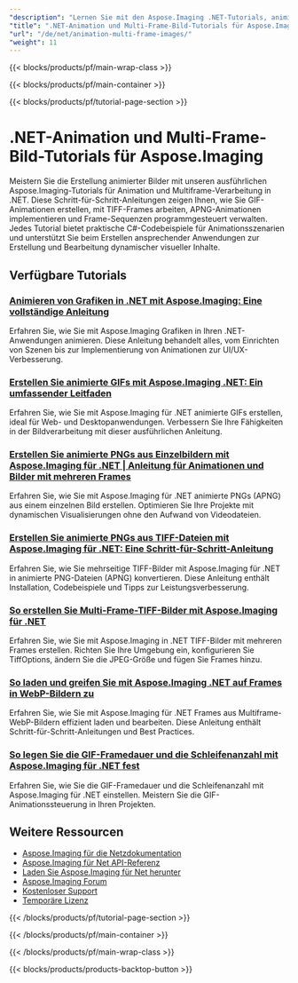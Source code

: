```yaml
---
"description": "Lernen Sie mit den Aspose.Imaging .NET-Tutorials, animierte Bilder, GIF-Animationen und Multiframe-Formate zu erstellen und zu bearbeiten."
"title": ".NET-Animation und Multi-Frame-Bild-Tutorials für Aspose.Imaging"
"url": "/de/net/animation-multi-frame-images/"
"weight": 11
---
```


{{< blocks/products/pf/main-wrap-class >}}

{{< blocks/products/pf/main-container >}}

{{< blocks/products/pf/tutorial-page-section >}}
# .NET-Animation und Multi-Frame-Bild-Tutorials für Aspose.Imaging

Meistern Sie die Erstellung animierter Bilder mit unseren ausführlichen Aspose.Imaging-Tutorials für Animation und Multiframe-Verarbeitung in .NET. Diese Schritt-für-Schritt-Anleitungen zeigen Ihnen, wie Sie GIF-Animationen erstellen, mit TIFF-Frames arbeiten, APNG-Animationen implementieren und Frame-Sequenzen programmgesteuert verwalten. Jedes Tutorial bietet praktische C#-Codebeispiele für Animationsszenarien und unterstützt Sie beim Erstellen ansprechender Anwendungen zur Erstellung und Bearbeitung dynamischer visueller Inhalte.

## Verfügbare Tutorials

### [Animieren von Grafiken in .NET mit Aspose.Imaging: Eine vollständige Anleitung](./animate-graphics-net-aspose-imaging-guide/)
Erfahren Sie, wie Sie mit Aspose.Imaging Grafiken in Ihren .NET-Anwendungen animieren. Diese Anleitung behandelt alles, vom Einrichten von Szenen bis zur Implementierung von Animationen zur UI/UX-Verbesserung.

### [Erstellen Sie animierte GIFs mit Aspose.Imaging .NET: Ein umfassender Leitfaden](./create-animated-gifs-aspose-imaging-net/)
Erfahren Sie, wie Sie mit Aspose.Imaging für .NET animierte GIFs erstellen, ideal für Web- und Desktopanwendungen. Verbessern Sie Ihre Fähigkeiten in der Bildverarbeitung mit dieser ausführlichen Anleitung.

### [Erstellen Sie animierte PNGs aus Einzelbildern mit Aspose.Imaging für .NET | Anleitung für Animationen und Bilder mit mehreren Frames](./create-animated-png-aspose-imaging-net/)
Erfahren Sie, wie Sie mit Aspose.Imaging für .NET animierte PNGs (APNG) aus einem einzelnen Bild erstellen. Optimieren Sie Ihre Projekte mit dynamischen Visualisierungen ohne den Aufwand von Videodateien.

### [Erstellen Sie animierte PNGs aus TIFF-Dateien mit Aspose.Imaging für .NET: Eine Schritt-für-Schritt-Anleitung](./create-animated-png-from-tiff-aspose-imaging-net/)
Erfahren Sie, wie Sie mehrseitige TIFF-Bilder mit Aspose.Imaging für .NET in animierte PNG-Dateien (APNG) konvertieren. Diese Anleitung enthält Installation, Codebeispiele und Tipps zur Leistungsverbesserung.

### [So erstellen Sie Multi-Frame-TIFF-Bilder mit Aspose.Imaging für .NET](./create-multi-frame-tiff-images-aspose-imaging-dotnet/)
Erfahren Sie, wie Sie mit Aspose.Imaging in .NET TIFF-Bilder mit mehreren Frames erstellen. Richten Sie Ihre Umgebung ein, konfigurieren Sie TiffOptions, ändern Sie die JPEG-Größe und fügen Sie Frames hinzu.

### [So laden und greifen Sie mit Aspose.Imaging .NET auf Frames in WebP-Bildern zu](./load-access-frames-webp-images-aspose-imaging-net/)
Erfahren Sie, wie Sie mit Aspose.Imaging für .NET Frames aus Multiframe-WebP-Bildern effizient laden und bearbeiten. Diese Anleitung enthält Schritt-für-Schritt-Anleitungen und Best Practices.

### [So legen Sie die GIF-Framedauer und die Schleifenanzahl mit Aspose.Imaging für .NET fest](./aspose-imaging-net-set-gif-frame-duration-loop-count/)
Erfahren Sie, wie Sie die GIF-Framedauer und die Schleifenanzahl mit Aspose.Imaging für .NET einstellen. Meistern Sie die GIF-Animationssteuerung in Ihren Projekten.

## Weitere Ressourcen

- [Aspose.Imaging für die Netzdokumentation](https://docs.aspose.com/imaging/net/)
- [Aspose.Imaging für Net API-Referenz](https://reference.aspose.com/imaging/net/)
- [Laden Sie Aspose.Imaging für Net herunter](https://releases.aspose.com/imaging/net/)
- [Aspose.Imaging Forum](https://forum.aspose.com/c/imaging)
- [Kostenloser Support](https://forum.aspose.com/)
- [Temporäre Lizenz](https://purchase.aspose.com/temporary-license/)

{{< /blocks/products/pf/tutorial-page-section >}}

{{< /blocks/products/pf/main-container >}}

{{< /blocks/products/pf/main-wrap-class >}}

{{< blocks/products/products-backtop-button >}}